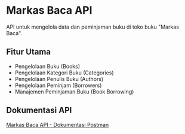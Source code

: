 # Markas Baca API

API untuk mengelola data dan peminjaman buku di toko buku "Markas Baca".

## Fitur Utama

- Pengelolaan Buku (Books)
- Pengelolaan Kategori Buku (Categories)
- Pengelolaan Penulis Buku (Authors)
- Pengelolaan Peminjam (Borrowers)
- Manajemen Peminjaman Buku (Book Borrowing)

## Dokumentasi API

[Markas Baca API - Dokumentasi Postman](https://www.postman.com/aerospace-pilot-44871666/workspace/markas-baca-api/collection/39326997-6d0949c2-0011-4faa-bfab-69b946314dce?action=share&creator=39326997)

